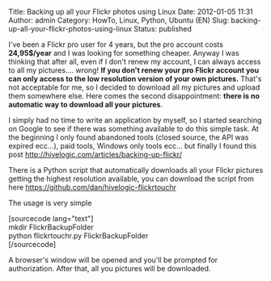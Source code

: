 Title: Backing up all your Flickr photos using Linux
Date: 2012-01-05 11:31
Author: admin
Category: HowTo, Linux, Python, Ubuntu (EN)
Slug: backing-up-all-your-flickr-photos-using-linux
Status: published

I've been a Flickr pro user for 4 years, but the pro account costs
**24,95\$/year** and I was looking for something cheaper. Anyway I was
thinking that after all, even if I don't renew my account, I can always
access to all my pictures.... wrong! **If you don't renew your pro
Flickr account you can only access to the low resolution version of your
own pictures.** That's not acceptable for me, so I decided to download
all my pictures and upload them somewhere else. Here comes the second
disappointment: **there is no automatic way to download all your
pictures**.

I simply had no time to write an application by myself, so I started
searching on Google to see if there was something available to do this
simple task. At the beginning I only found abandoned tools (closed
source, the API was expired ecc...), paid tools, Windows only tools
ecc... but finally I found this
post <http://hivelogic.com/articles/backing-up-flickr/>

There is a Python script that automatically downloads all your Flickr
pictures getting the highest resolution available, you can download the
script from here <https://github.com/dan/hivelogic-flickrtouchr>

The usage is very simple

\[sourcecode lang="text"\]  
mkdir FlickrBackupFolder  
python flickrtouchr.py FlickrBackupFolder  
\[/sourcecode\]

A browser's window will be opened and you'll be prompted for
authorization. After that, all you pictures will be downloaded.
